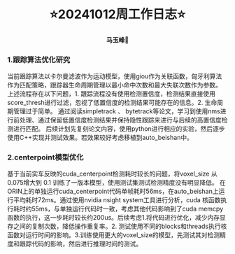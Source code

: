 # <div align='center'> ⭐20241012周工作日志⭐ </div>

#### <p align = "center">马玉峰📜</p>

### 1.跟踪算法优化研究

当前跟踪算法以卡尔曼滤波作为运动模型，使用giou作为关联函数，匈牙利算法作为匹配策略，跟踪器生命周期管理以最小命中次数和最大失联次数作为参数。
上述流程存在以下问题，1. 跟踪流程没有使用检测置信度，检测结果直接使用score_thresh进行过滤，忽视了低置信度的检测结果可能存在的信息。2. 生命周期管理过于简单。
通过阅读simpletrack 、 bytetrack等论文，学习到使用nms进行前处理、通过保留低置信度检测结果并保持隐性跟踪来进行与后续的高置信度检测进行匹配。
后续计划先复刻论文内容，使用python进行相应的实验，然后逐步使用C++实现并测试效果。若效果较好考虑移植到auto_beishan中。

### 2.centerpoint模型优化

基于当前实车反映的cuda_centerpoint检测耗时较长的问题，将voxel_size 从 0.075增大到 0.1 训练了一版本模型，使用测试集测试检测精度没有明显降低。
在ORIN上的单独运行cuda_centerpoint代码单帧耗时56ms，在auto_beishan上运行平均耗时72ms。通过使用nvidia nsight system工具进行分析，cuda 核函数执行耗时约55ms，与单独运行代码时一致，考虑其他代码影响到了cuda memcpy函数的执行，这一步耗时较长约200us。后续考虑1.将代码进行优化，减少内存显存之间的复制次数，降低操作重复率。2. 测试使用不同的blocks和threads执行核函数对运行时间的影响。3.训练使用更大的voxel_size的模型，先测试其对检测精度和跟踪代码的影响，然后进行推理时间的测试。

